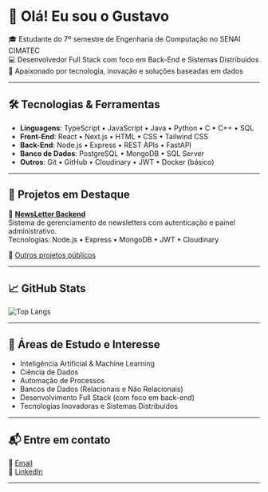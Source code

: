 # 👋 Olá! Eu sou o Gustavo

🎓 Estudante do 7º semestre de Engenharia de Computação no SENAI CIMATEC  
💻 Desenvolvedor Full Stack com foco em Back-End e Sistemas Distribuídos  
🚀 Apaixonado por tecnologia, inovação e soluções baseadas em dados

---

## 🛠️ Tecnologias & Ferramentas

- **Linguagens**: TypeScript • JavaScript • Java • Python • C • C++ • SQL  
- **Front-End**: React • Next.js • HTML • CSS • Tailwind CSS  
- **Back-End**: Node.js • Express • REST APIs • FastAPI  
- **Banco de Dados**: PostgreSQL • MongoDB • SQL Server  
- **Outros**: Git • GitHub • Cloudinary • JWT • Docker (básico)

---

## 📂 Projetos em Destaque

🔸 [**NewsLetter Backend**](https://github.com/guissx/NewsLetter-Backend)  
Sistema de gerenciamento de newsletters com autenticação e painel administrativo.  
Tecnologias: Node.js • Express • MongoDB • JWT • Cloudinary

🔸 [Outros projetos públicos](https://github.com/guissx?tab=repositories)

---

## 📈 GitHub Stats

![Top Langs](https://github-readme-stats.vercel.app/api/top-langs/?username=guissx&layout=compact)

---

## 🌱 Áreas de Estudo e Interesse

- Inteligência Artificial & Machine Learning  
- Ciência de Dados  
- Automação de Processos  
- Bancos de Dados (Relacionais e Não Relacionais)  
- Desenvolvimento Full Stack (com foco em back-end)  
- Tecnologias Inovadoras e Sistemas Distribuídos

---

## 📬 Entre em contato

📧 [Email](gugacabral03@gmail.com)  
🔗 [LinkedIn](https://www.linkedin.com/in/gustavo-ferreira-068aa3272/) 

---
